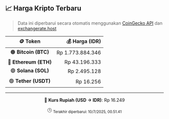 

<!-- HARGA_KRIPTO -->
## 📈 Harga Kripto Terbaru

> Data ini diperbarui secara otomatis menggunakan [CoinGecko API](https://www.coingecko.com/) dan [exchangerate.host](https://exchangerate.host/)

<div align="center">

| 🪙 Token | 💰 Harga (IDR) |
|:------:|---------------:|
| 🟠 **Bitcoin (BTC)**   | Rp 1.773.884.346 |
| 🔵 **Ethereum (ETH)**  | Rp 43.196.333 |
| 🟣 **Solana (SOL)**    | Rp 2.495.128 |
| 🟢 **Tether (USDT)**   | Rp 16.256 |

---

💱 **Kurs Rupiah (USD → IDR)**: Rp 16.249

🕒 <sub>Terakhir diperbarui: 10/7/2025, 00.51.41</sub>

</div>
<!-- /HARGA_KRIPTO -->